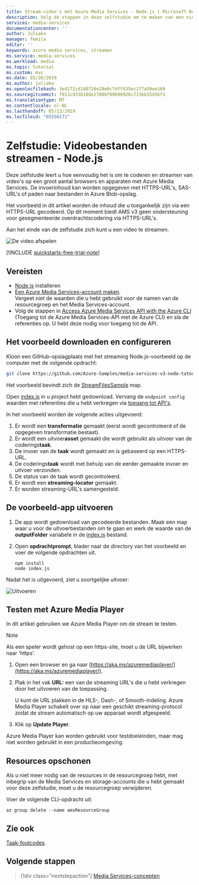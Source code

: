 ```yaml
---
title: Stream-video's met Azure Media Services - Node.js | Microsoft Docs
description: Volg de stappen in deze zelfstudie om te maken van een nieuwe Azure Media Services-account, een bestand coderen en streamen met Azure Media Player.
services: media-services
documentationcenter: ''
author: Juliako
manager: femila
editor: ''
keywords: azure media services, streamen
ms.service: media-services
ms.workload: media
ms.topic: tutorial
ms.custom: mvc
ms.date: 03/26/2019
ms.author: juliako
ms.openlocfilehash: 3e4172cd149726e28e0c7dff435ec1f7a59ee169
ms.sourcegitcommit: f013c433b18de2788bf09b98926c7136b15d36f1
ms.translationtype: MT
ms.contentlocale: nl-NL
ms.lasthandoff: 05/13/2019
ms.locfileid: "65550171"
---
```

# <a name="tutorial-stream-video-files---nodejs"></a>Zelfstudie: Videobestanden streamen - Node.js

Deze zelfstudie leert u hoe eenvoudig het is om te coderen en streamen van video's op een groot aantal browsers en apparaten met Azure Media Services. De invoerinhoud kan worden opgegeven met HTTPS-URL's, SAS-URL's of paden naar bestanden in Azure Blob-opslag.

Het voorbeeld in dit artikel worden de inhoud die u toegankelijk zijn via een HTTPS-URL gecodeerd. Op dit moment biedt AMS v3 geen ondersteuning voor gesegmenteerde overdrachtscodering via HTTPS-URL's.

Aan het einde van de zelfstudie zich kunt u een video te streamen.  

![De video afspelen](./media/stream-files-nodejs-quickstart/final-video.png)

[!INCLUDE [quickstarts-free-trial-note](../../../includes/quickstarts-free-trial-note.md)]

## <a name="prerequisites"></a>Vereisten

- [Node.js](https://nodejs.org/en/download/) installeren
- [Een Azure Media Services-account maken](create-account-cli-how-to.md).<br/>Vergeet niet de waarden die u hebt gebruikt voor de namen van de resourcegroep en het Media Services-account.
- Volg de stappen in [Access Azure Media Services API with the Azure CLI](access-api-cli-how-to.md) (Toegang tot de Azure Media Services-API met de Azure CLI) en sla de referenties op. U hebt deze nodig voor toegang tot de API.

## <a name="download-and-configure-the-sample"></a>Het voorbeeld downloaden en configureren

Kloon een GitHub-opslagplaats met het streaming Node.js-voorbeeld op de computer met de volgende opdracht:  

 ```bash
 git clone https://github.com/Azure-Samples/media-services-v3-node-tutorials.git
 ```

Het voorbeeld bevindt zich de [StreamFilesSample](https://github.com/Azure-Samples/media-services-v3-node-tutorials/tree/master/AMSv3Samples/StreamFilesSample) map.

Open [index.js](https://github.com/Azure-Samples/media-services-v3-node-tutorials/blob/master/AMSv3Samples/StreamFilesSample/index.js#L25) in u project hebt gedownload. Vervang de `endpoint config` waarden met referenties die u hebt verkregen via [toegang tot API's](access-api-cli-how-to.md).

In het voorbeeld worden de volgende acties uitgevoerd:

1. Er wordt een **transformatie** gemaakt (eerst wordt gecontroleerd of de opgegeven transformatie bestaat). 
2. Er wordt een uitvoer**asset** gemaakt die wordt gebruikt als uitvoer van de coderings**taak**.
3. De invoer van de **taak** wordt gemaakt en is gebaseerd op een HTTPS-URL.
4. De coderings**taak** wordt met behulp van de eerder gemaakte invoer en uitvoer verzonden.
5. De status van de taak wordt gecontroleerd.
6. Er wordt een **streaming-locator** gemaakt.
7. Er worden streaming-URL's samengesteld.

## <a name="run-the-sample-app"></a>De voorbeeld-app uitvoeren

1. De app wordt gedownload van gecodeerde bestanden. Maak een map waar u voor de uitvoerbestanden om te gaan en werk de waarde van de **outputFolder** variabele in de [index.js](https://github.com/Azure-Samples/media-services-v3-node-tutorials/blob/master/AMSv3Samples/StreamFilesSample/index.js#L39) bestand.
1. Open **opdrachtprompt**, blader naar de directory van het voorbeeld en voer de volgende opdrachten uit.

    ```
    npm install 
    node index.js
    ```

Nadat het is uitgevoerd, ziet u soortgelijke uitvoer:

![Uitvoeren](./media/stream-files-nodejs-quickstart/run.png)

## <a name="test-with-azure-media-player"></a>Testen met Azure Media Player

In dit artikel gebruiken we Azure Media Player om de stream te testen. 

> [!NOTE]
> Als een speler wordt gehost op een https-site, moet u de URL bijwerken naar 'https'.

1. Open een browser en ga naar [https://aka.ms/azuremediaplayer/](https://aka.ms/azuremediaplayer/).
2. Plak in het vak **URL:** een van de streaming URL's die u hebt verkregen door het uitvoeren van de toepassing. 
 
     U kunt de URL plakken in de HLS-, Dash-, of Smooth-indeling. Azure Media Player schakelt over op naar een geschikt streaming-protocol zodat de stream automatisch op uw apparaat wordt afgespeeld.
3. Klik op **Update Player**.

Azure Media Player kan worden gebruikt voor testdoeleinden, maar mag niet worden gebruikt in een productieomgeving. 

## <a name="clean-up-resources"></a>Resources opschonen

Als u niet meer nodig van de resources in de resourcegroep hebt, met inbegrip van de Media Services en storage-accounts die u hebt gemaakt voor deze zelfstudie, moet u de resourcegroep verwijderen.

Voer de volgende CLI-opdracht uit:

```azurecli
az group delete --name amsResourceGroup
```

## <a name="see-also"></a>Zie ook

[Taak-foutcodes](https://docs.microsoft.com/rest/api/media/jobs/get#joberrorcode).

## <a name="next-steps"></a>Volgende stappen

> [!div class="nextstepaction"]
> [Media Services-concepten](concepts-overview.md)

